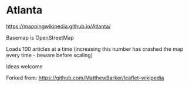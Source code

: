 # Atlanta
https://mappingwikipedia.github.io/Atlanta/

Basemap is OpenStreetMap

Loads 100 articles at a time (increasing this number has crashed the map every time - beware before scaling)

Ideas welcome

Forked from: https://github.com/MatthewBarker/leaflet-wikipedia
